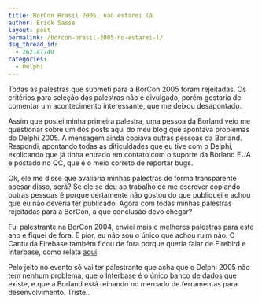 ```yaml
---
title: BorCon Brasil 2005, não estarei lá
author: Erick Sasse
layout: post
permalink: /borcon-brasil-2005-no-estarei-l/
dsq_thread_id:
  - 262147740
categories:
  - Delphi
---
```

Todas as palestras que submeti para a BorCon 2005 foram rejeitadas. Os crit&eacute;rios para sele&ccedil;&atilde;o das palestras n&atilde;o &eacute; divulgado, por&eacute;m gostaria de comentar um acontecimento interessante, que me deixou desapontado.

Assim que postei minha primeira palestra, uma pessoa da Borland veio me questionar sobre um dos posts aqui do meu blog que apontava problemas do Delphi 2005. A mensagem ainda copiava outras pessoas da Borland. Respondi, apontando todas as dificuldades que eu tive com o Delphi, explicando que j&aacute; tinha entrado em contato com o suporte da Borland EUA e postado no QC, que &eacute; o meio correto de reportar bugs. 

Ok, ele me disse que avaliaria minhas palestras de forma transparente apesar disso, ser&aacute;? Se ele se deu ao trabalho de me escrever copiando outras pessoas &eacute; porque certamente n&atilde;o gostou do que publiquei e achou que eu n&atilde;o deveria ter publicado. Agora com todas minhas palestras rejeitadas para a BorCon, a que conclus&atilde;o devo chegar? 

Fui palestrante na BorCon 2004, enviei mais e melhores palestras para este ano e fiquei de fora. E pior, eu n&atilde;o sou o &uacute;nico que achou ruim n&atilde;o. O Cantu da Firebase tamb&eacute;m ficou de fora porque queria falar de Firebird e Interbase, como relata [aqui][1].

Pelo jeito no evento s&oacute; vai ter palestrante que acha que o Delphi 2005 n&atilde;o tem nenhum problema, que o Interbase &eacute; o &uacute;nico banco de dados que existe, e que a Borland est&aacute; reinando no mercado de ferramentas para desenvolvimento. Triste..

 [1]: http://www.firebase.com.br/fb/fbnews/index.php?url=/cgi-bin/firebase.cgi/news?newsid=1284